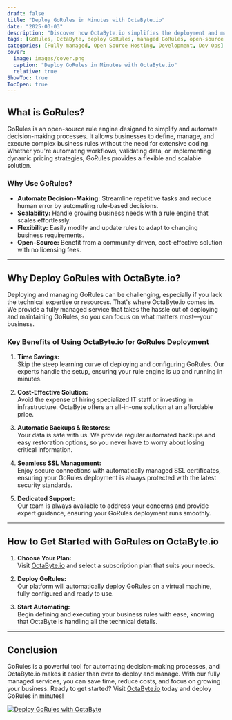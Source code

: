 ```yaml
---
draft: false
title: "Deploy GoRules in Minutes with OctaByte.io"
date: "2025-03-03"
description: "Discover how OctaByte.io simplifies the deployment and management of GoRules, a powerful open-source rule engine. Learn why GoRules is essential for automating decision-making processes and how OctaByte's fully managed services save you time, money, and effort."
tags: [GoRules, OctaByte, deploy GoRules, managed GoRules, open-source rule engine, automated decision-making, managed open-source software, cost-effective deployment, SSL management, automatic backups, technical support]
categories: [Fully managed, Open Source Hosting, Development, Dev Ops]
cover:
  image: images/cover.png
  caption: "Deploy GoRules in Minutes with OctaByte.io"
  relative: true
ShowToc: true
TocOpen: true
---
```



## What is GoRules?

GoRules is an open-source rule engine designed to simplify and automate decision-making processes. It allows businesses to define, manage, and execute complex business rules without the need for extensive coding. Whether you're automating workflows, validating data, or implementing dynamic pricing strategies, GoRules provides a flexible and scalable solution.

### Why Use GoRules?

- **Automate Decision-Making:** Streamline repetitive tasks and reduce human error by automating rule-based decisions.  
- **Scalability:** Handle growing business needs with a rule engine that scales effortlessly.  
- **Flexibility:** Easily modify and update rules to adapt to changing business requirements.  
- **Open-Source:** Benefit from a community-driven, cost-effective solution with no licensing fees.  

---

## Why Deploy GoRules with OctaByte.io?

Deploying and managing GoRules can be challenging, especially if you lack the technical expertise or resources. That's where OctaByte.io comes in. We provide a fully managed service that takes the hassle out of deploying and maintaining GoRules, so you can focus on what matters most—your business.

### Key Benefits of Using OctaByte.io for GoRules Deployment

1. **Time Savings:**  
   Skip the steep learning curve of deploying and configuring GoRules. Our experts handle the setup, ensuring your rule engine is up and running in minutes.

2. **Cost-Effective Solution:**  
   Avoid the expense of hiring specialized IT staff or investing in infrastructure. OctaByte offers an all-in-one solution at an affordable price.

3. **Automatic Backups & Restores:**  
   Your data is safe with us. We provide regular automated backups and easy restoration options, so you never have to worry about losing critical information.

4. **Seamless SSL Management:**  
   Enjoy secure connections with automatically managed SSL certificates, ensuring your GoRules deployment is always protected with the latest security standards.

5. **Dedicated Support:**  
   Our team is always available to address your concerns and provide expert guidance, ensuring your GoRules deployment runs smoothly.

---

## How to Get Started with GoRules on OctaByte.io

1. **Choose Your Plan:**  
   Visit [OctaByte.io](https://octabyte.io) and select a subscription plan that suits your needs.

2. **Deploy GoRules:**  
   Our platform will automatically deploy GoRules on a virtual machine, fully configured and ready to use.

3. **Start Automating:**  
   Begin defining and executing your business rules with ease, knowing that OctaByte is handling all the technical details.

---

## Conclusion

GoRules is a powerful tool for automating decision-making processes, and OctaByte.io makes it easier than ever to deploy and manage. With our fully managed services, you can save time, reduce costs, and focus on growing your business. Ready to get started? Visit [OctaByte.io](https://octabyte.io) today and deploy GoRules in minutes!

[![Deploy GoRules with OctaByte](/images/deploy-on-octabyte.png)](https://octabyte.io/fully-managed-open-source-services/development/dev-ops/gorules)